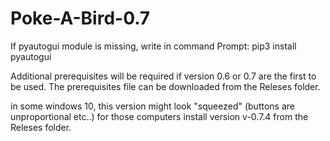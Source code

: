 # Poke-A-Bird-0.7
If pyautogui module is missing, write in command Prompt: pip3 install pyautogui

Additional prerequisites will be required if version 0.6 or 0.7 are the first to be used. The prerequisites file can be downloaded from the Releses folder.

in some windows 10, this version might look "squeezed" (buttons are unproportional etc..)
for those computers install version v-0.7.4 from the Releses folder. 
